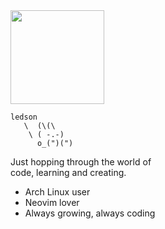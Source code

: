 <img src="https://github.com/user-attachments/assets/ab870a1c-30b4-444d-a1a5-823f8d5c1588" width="150" style="" />

```code
ledson
   \  (\(\ 
    \ ( -.-)
      o_(")(")
```
Just hopping through the world of    
code, learning and creating.         
                                      
* Arch Linux user                    
* Neovim lover                       
* Always growing, always coding      
